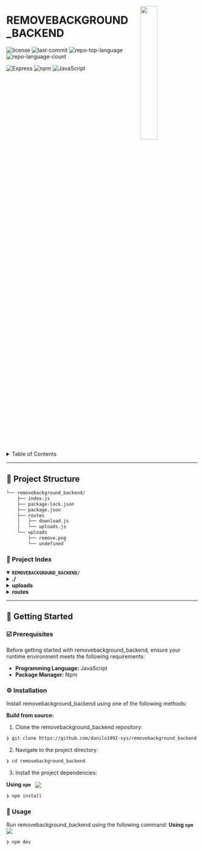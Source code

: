 <div align="left" style="position: relative;">
<img src="https://img.icons8.com/?size=512&id=55494&format=png" align="right" width="30%" style="margin: -20px 0 0 20px;">
<h1>REMOVEBACKGROUND_BACKEND</h1>

<p align="left">
	<img src="https://img.shields.io/github/license/danilo1992-sys/removebackground_backend?style=flat&logo=opensourceinitiative&logoColor=white&color=0080ff" alt="license">
	<img src="https://img.shields.io/github/last-commit/danilo1992-sys/removebackground_backend?style=flat&logo=git&logoColor=white&color=0080ff" alt="last-commit">
	<img src="https://img.shields.io/github/languages/top/danilo1992-sys/removebackground_backend?style=flat&color=0080ff" alt="repo-top-language">
	<img src="https://img.shields.io/github/languages/count/danilo1992-sys/removebackground_backend?style=flat&color=0080ff" alt="repo-language-count">
</p>
<p align="left">
	<img src="https://img.shields.io/badge/Express-000000.svg?style=flat&logo=Express&logoColor=white" alt="Express">
	<img src="https://img.shields.io/badge/npm-CB3837.svg?style=flat&logo=npm&logoColor=white" alt="npm">
	<img src="https://img.shields.io/badge/JavaScript-F7DF1E.svg?style=flat&logo=JavaScript&logoColor=black" alt="JavaScript">
</p>
</div>
<br clear="right">

<details><summary>Table of Contents</summary>

- [📍 Overview](#-overview)
- [👾 Features](#-features)
- [📁 Project Structure](#-project-structure)
  - [📂 Project Index](#-project-index)
- [🚀 Getting Started](#-getting-started)
  - [☑️ Prerequisites](#-prerequisites)
  - [⚙️ Installation](#-installation)

</details>
<hr>

## 📁 Project Structure

```sh
└── removebackground_backend/
    ├── index.js
    ├── package-lock.json
    ├── package.json
    ├── routes
    │   ├── download.js
    │   └── uploads.js
    └── uploads
        ├── remove.png
        └── undefined
```

### 📂 Project Index

<details open>
	<summary><b><code>REMOVEBACKGROUND_BACKEND/</code></b></summary>
	<details> <!-- __root__ Submodule -->
		<summary><b>./</b></summary>
		<blockquote>
			<table>
			<tr>
				<td><b><a href='https://github.com/danilo1992-sys/removebackground_backend/blob/master/package-lock.json'>package-lock.json</a></b></td>
				<td><code>❯ REPLACE-ME</code></td>
			</tr>
			<tr>
				<td><b><a href='https://github.com/danilo1992-sys/removebackground_backend/blob/master/index.js'>index.js</a></b></td>
				<td><code>❯ REPLACE-ME</code></td>
			</tr>
			<tr>
				<td><b><a href='https://github.com/danilo1992-sys/removebackground_backend/blob/master/package.json'>package.json</a></b></td>
				<td><code>❯ REPLACE-ME</code></td>
			</tr>
			</table>
		</blockquote>
	</details>
	<details> <!-- uploads Submodule -->
		<summary><b>uploads</b></summary>
		<blockquote>
			<table>
			<tr>
				<td><b><a href='https://github.com/danilo1992-sys/removebackground_backend/blob/master/uploads/undefined'>undefined</a></b></td>
				<td><code>❯ REPLACE-ME</code></td>
			</tr>
			</table>
		</blockquote>
	</details>
	<details> <!-- routes Submodule -->
		<summary><b>routes</b></summary>
		<blockquote>
			<table>
			<tr>
				<td><b><a href='https://github.com/danilo1992-sys/removebackground_backend/blob/master/routes/uploads.js'>uploads.js</a></b></td>
				<td><code>❯ REPLACE-ME</code></td>
			</tr>
			<tr>
				<td><b><a href='https://github.com/danilo1992-sys/removebackground_backend/blob/master/routes/download.js'>download.js</a></b></td>
				<td><code></code></td>
			</tr>
			</table>
		</blockquote>
	</details>
</details>

---

## 🚀 Getting Started

### ☑️ Prerequisites

Before getting started with removebackground_backend, ensure your runtime environment meets the following requirements:

- **Programming Language:** JavaScript
- **Package Manager:** Npm

### ⚙️ Installation

Install removebackground_backend using one of the following methods:

**Build from source:**

1. Clone the removebackground_backend repository:

```sh
❯ git clone https://github.com/danilo1992-sys/removebackground_backend
```

2. Navigate to the project directory:

```sh
❯ cd removebackground_backend
```

3. Install the project dependencies:

**Using `npm`** &nbsp; [<img align="center" src="https://img.shields.io/badge/npm-CB3837.svg?style={badge_style}&logo=npm&logoColor=white" />](https://www.npmjs.com/)

```sh
❯ npm install
```

### 🤖 Usage

Run removebackground_backend using the following command:
**Using `npm`** &nbsp; [<img align="center" src="https://img.shields.io/badge/npm-CB3837.svg?style={badge_style}&logo=npm&logoColor=white" />](https://www.npmjs.com/)

```sh
❯ npm dev
```
